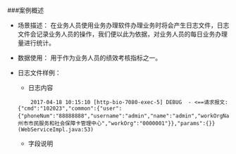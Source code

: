 ###案例概述
* 场景描述：
在业务人员使用业务办理软件办理业务时将会产生日志文件，日志文件会记录业务人员的操作，我们便以此为依据，对业务人员的每日业务办理量进行统计。

* 数据使用：
用于作为业务人员的绩效考核指标之一。

* 日志文件样例：
    * 日志内容
    ```
        2017-04-18 10:15:10 [http-bio-7080-exec-5] DEBUG  - <==请求报文:{"cmd":"102023","common":{"user":{"phoneNum":"88888888","username":"admin","name":"admin","workOrgName":"广州市市民服务和社会保障卡管理中心","workOrg":"0000001"}},"params":{}} (WebServiceImpl.java:53)
    ```
    * 字段说明
    
